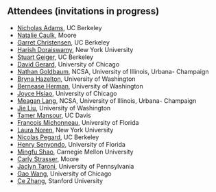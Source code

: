 ## Attendees (invitations in progress)

- [Nicholas Adams](http://bids.berkeley.edu/people/nick-adams), UC Berkeley
- [Natalie Caulk](https://www.moore.org/people-detail?personUrl=caulk), Moore
- [Garret Christensen](http://www.ocf.berkeley.edu/~garret), UC Berkeley
- [Harish Doraiswamy](http://www.harishd.com), New York University
- [Stuart Geiger](http://stuartgeiger.com), UC Berkeley
- [David Gerard](http://home.uchicago.edu/~dcgerard/home.html), University of Chicago
- [Nathan Goldbaum](), NCSA, University of Illinois, Urbana- Champaign
- [Bryna Hazelton](), University of Washington
- [Bernease Herman](), University of Washington
- [Joyce Hsiao](http://Jhsiao999.github.io), University of Chicago
- [Meagan Lang](http://www.meaganlang.com), NCSA, University of Illinois, Urbana- Champaign
- [Jie Liu](), University of Washington
- [Tamer Mansour](), UC Davis
- [Francois Michonneau](http://francoismichonneau.net), University of Florida
- [Laura Noren](https://about.me/lauranoren), New York University
- [Nicolas Pegard](http://www.nicolaspegard.com), UC Berkeley
- [Henry Senyondo](http://weecology.org/user/30), University of Florida
- [Mingfu Shao](http://lcbb.epfl.ch/people/shao), Carnegie Mellon University
- [Carly Strasser](http://carlystrasser.net), Moore
- [Jaclyn Taroni](), University of Pennsylvania
- [Gao Wang](http://home.uchicago.edu/gaow), University of Chicago
- [Ce Zhang](http://cs.stanford.edu/people/czhang/), Stanford University

<!--

- [Joakim Anden](https://web.math.princeton.edu/~janden/), Princeton University
- [Dino Bellugi](http://dinob.scripts.mit.edu/dinob/ www.esdlberkeley.com/), UC Berkeley
- [Michael Correll](http://homes.cs.washington.edu/~mcorrell/), University of Washington
- [Kyle Cranmer](http://theoryandpractice.org), New York University
- [Dave Harris](), University of Florida
- [Daniel Himmelstein](http://dhimmel.com), University of Pennsylvania
- [Daniela Huppenkothen](http://www.huppenkothen.org), New York University
- [Fatma Imamoglu](http://bids.berkeley.edu/people/fatma-imamoglu), UC Berkeley
- [Vaughn Iverson](http://armbrustlab.ocean.washington.edu/people/iverson), University of Washington
- [Stefan Karpinski](http://karpinski.org/), New York University
- [Roy Lederman](http://roy.lederman.name), Princeton University
- [Heewook Lee](), Carnegie Mellon University
- [Brian McFee](https://bmcfee.github.io), New York University
- [Chris Mentzel](https://www.moore.org/people-detail?personUrl=chrism), Moore
- [Andreas Mueller](http://amueller.io), New York University
- [Brett Naul](), UC Berkeley
- [Min Ragan-Kelley](https://github.com/minrk), Simula Research Lab
- [Felix Reidl](), North Carolina State
- [Theo Rekatsinas](), Stanford University
- [Allison Smith](http://www.kallisonsmith.us), University of Washington
- [Valentina Staneva](), University of Washington
- [Christopher Tennant](https://sites.google.com/site/christopherjtennanthomepage/home), UC Berkeley
- [Lei Tian](http://alum.mit.edu/www/lei_tian), UC Berkeley
- [April Wright](http://wrightaprilm.github.io/pages/about_me.html), Iowa State University

Confirmed NO
- [Stefan Van Der Walt](http://mentat.za.net), UC Berkeley

-->
